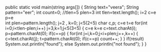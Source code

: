 public static void main(string args[])
	{
	  String text="veera";
	  String pattern="eer";
	  int count=0;                                                   //tlen=5   plen=3
	  int tlen=text.length();                                             i=2  c=e  p=e             
	  int plen=pattern.length();                                              j=2 , k=0; j<5(2<5)
	  char c,p;                                                                     c=e  t=e 
	  for(int i=0;i<tlen-plen;i++)                                                       j=3,k=1;j<5(3<5)
	   {                                                                                      c=e    k=e
	     c=text.charAt(i);
	     p=pattern.charAt(0);
	     if(c==p)
	       {
	         for(int j=i,k=0;j<i+plen;j++,k++)
	           {
	              c=text.charAt(j);
	              t=pattern.charAt(0);
	            if(c==p)
	                 count++;
	            }
	      }
	 if(result)
	      System.out.println("found");
	    else
	      System.out.println("not found");
	   }
	}   
	      
	      
	      
	       


